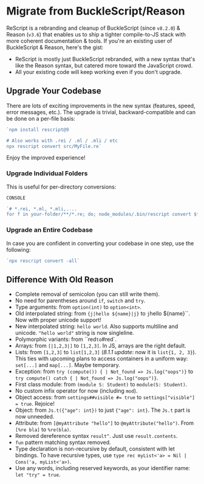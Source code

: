 # Migrate from BuckleScript/Reason

ReScript is a rebranding and cleanup of BuckleScript (since `v8.2.0`) & Reason (`v3.6`) that enables us to ship a tighter compile-to-JS stack with more coherent documentation & tools. If you're an existing user of BuckleScript & Reason, here's the gist:

* ReScript is mostly just BuckleScript rebranded, with a new syntax that's like the Reason syntax, but catered more toward the JavaScript crowd.
* All your existing code will keep working even if you don't upgrade.

## Upgrade Your Codebase

There are lots of exciting improvements in the new syntax (features, speed, error messages, etc.). The upgrade is trivial, backward-compatible and can be done on a per-file basis:


```javascript
`npm install rescript@9

# Also works with .rei / .ml / .mli / etc
npx rescript convert src/MyFile.re`


```
Enjoy the improved experience!

### Upgrade Individual Folders

This is useful for per-directory conversions:


```javascript
CONSOLE

`# *.rei, *.ml, *.mli,....
for f in your-folder/**/*.re; do; node_modules/.bin/rescript convert $f && rm $f; done;`


```
### Upgrade an Entire Codebase

In case you are confident in converting your codebase in one step, use the following:


```javascript
`npx rescript convert -all`


```
## Difference With Old Reason

* Complete removal of semicolon (you can still write them).
* No need for parentheses around `if`, `switch` and `try`.
* Type arguments: from `option(int)` to `option<int>`.
* Old interpolated string: from `{j|hello ${name}|j}` to `j`hello ${name}``. Now with proper unicode support!
* New interpolated string: ``hello world``. Also supports multiline and unicode. `"hello world"` string is now singleline.
* Polymorphic variants: from  ``red` to `#red`.
* Arrays: from `[|1,2,3|]` to `[1,2,3]`. In JS, arrays are the right default.
* Lists: from `[1,2,3]` to `list[1,2,3]` (*8.1.1 update*: now it is `list{1, 2, 3}`). This ties with upcoming plans to access containers in a uniform way: `set[...]` and `map[...]`. Maybe temporary.
* Exception: from `try (compute()) { | Not_found => Js.log("oops")}` to `try compute() catch { | Not_found => Js.log("oops")}`.
* First class module: from `(module S: Student)` to `module(S: Student)`.
* No custom infix operator for now (including `mod`).
* Object access: from `settings##visible #= true` to `settings["visible"] = true`. Rejoice!
* Object: from `Js.t({"age": int})` to just `{"age": int}`. The `Js.t` part is now unneeded.
* Attribute: from `[@myAttribute "hello"]` to `@myAttribute("hello")`. From `[%re bla]` to `%re(bla)`.
* Removed dereference syntax `result^`. Just use `result.contents`.
* `fun` pattern matching syntax removed.
* Type declaration is non-recursive by default, consistent with let bindings. To have recursive types, use `type rec myList<'a> = Nil | Cons('a, myList<'a>)`.
* Use any words, including reserved keywords, as your identifier name: `let "try" = true`.




